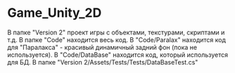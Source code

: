 # Game_Unity_2D
В папке "Version 2" проект игры с объектами, текстурами, скриптами и т.д.
В папке "Code" находится весь код. В "Code/Paralax" находится код для "Паралакса" - красивый динамичный задний фон (пока не используется). В "Code/DataBase" находится код, который используется для БД.
В папке "Version 2/Assets/Tests/Tests/DataBaseTest.cs"
